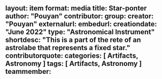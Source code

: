 layout: item
format: media
title: Star-ponter
author: "Pouyan"
contributor:
group: 
creator: "Pouyan"
externalurl: 
embedurl: 
creationdate: "June 2022"
type: "Astronomical Instrument"
shortdesc: "This is a part of the rete of an astrolabe that represents a fixed star."
contributorquote: 
categories: [ Artifacts, Astronomy ]
tags: [ Artifacts, Astronomy ]
teammember:
---

